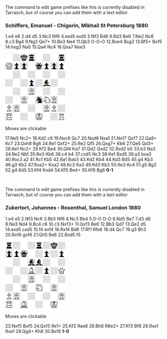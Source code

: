 The command to edit game prefixes like this is currently disabled in Tarrasch,
but of course you can add them with a text editor


### Schiffers, Emanuel - Chigorin, Mikhail St Petersburg 1880

<div class='moves'>
<p>
<span id='mv-3' rel='0 ahff32FFAH 0.NoMove -1 0 Pe2e4' class='main'></span>
<span id='mv0' rel='0 ahff20P11F1TAH 1.e4 -3 1 Pe2e4' class='main'>1.e4 </span>
<span id='mv1' rel='0 ahf1t4p15P11F1TAH 1...e6 0 2 pe7e6' class='main'>e6 </span>
<span id='mv2' rel='0 ahf1t4p14D11T2TAH 2.d4 1 3 Pd2d4' class='main'>2.d4 </span>
<span id='mv3' rel='0 aht2t4p6p7D11T2TAH 2...d5 2 4 pd7d5' class='main'>d5 </span>
<span id='mv4' rel='0 aht2t4p6p7D5N5T2TUH 3.Nc3 3 5 Nb1c3' class='main'>3.Nc3 </span>
<span id='mv5' rel='0 agt2t4pn5p7D5N5T2TUH 3...Nf6 4 6 ng8f6' class='main'>Nf6 </span>
<span id='mv6' rel='0 agt2t4pn5P7P6N5T2TUH 4.exd5 5 7 Pe4d5' class='main'>4.exd5 </span>
<span id='mv7' rel='0 agt2t5n5p7P6N5T2TUH 4...exd5 6 8 pe6d5' class='main'>exd5 </span>
<span id='mv8' rel='0 agt2t5n5p7P6N2N2T2TUG 5.Nf3 7 9 Ng1f3' class='main'>5.Nf3 </span>
<span id='mv9' rel='0 avt2t3b1n5p7P6N2N2T2TUG 5...Bd6 8 10 bf8d6' class='main'>Bd6 </span>
<span id='mv10' rel='0 avt2t3b1n5p7P6NB1N2T2TUV 6.Bd3 9 11 Bf1d3' class='main'>6.Bd3 </span>
<span id='mv11' rel='0 svt2t3bbn5p7P6NB1N2T2TUV 6...Be6 10 12 bc8e6' class='main'>Be6 </span>
<span id='mv12' rel='0 svt2t3bbn5p7P7B1N2T1NTUV 7.Ne2 11 13 Nc3e2' class='main'>7.Ne2 </span>
<span id='mv13' rel='0 evt2t2nbbn5p7P7B1N2T1NTUV 7...Nc6 12 14 nb8c6' class='main'>Nc6 </span>
<span id='mv14' rel='0 evt2t2nbbn5p7P6PB1N2D2NTUV 8.c3 13 15 Pc2c3' class='main'>8.c3 </span>
<span id='mv15' rel='0 evt2t2nb1n5p7P2b3PB1N2D2NTUV 8...Bg4 14 16 be6g4' class='main'>Bg4 </span>
<span id='mv16' rel='0 evt2t2nb1n5p7P2b3PB1NN1D3TUV 9.Ng3 15 17 Ne2g3' class='main'>9.Ng3 </span>
<span id='mv17' rel='0 r3vt1qt2nb1n5p7P2b3PB1NN1D3TUV 9...Qe7+ 16 18 qd8e7' class='main'>Qe7+ </span>
<span id='mv18' rel='0 r3vt1qt2nb1n5p7P2b3PBBNN1D3TEV 10.Be3 17 19 Bc1e3' class='main'>10.Be3 </span>
<span id='mv19' rel='0 r3vt1qt2nb7p7Pn1b3PBBNN1D3TEV 10...Ne4 18 20 nf6e4' class='main'>Ne4 </span>
<span id='mv20' rel='0 r3vt1qt2nb7p7Pn1b2QPBBNN1D3TR3V 11.Qb3 19 21 Qd1b3' class='main'>11.Qb3 </span>
<span id='mv21' rel='0 2kr3rt1qt2nb7p7Pn1b2QPBBNN1D3TR3V 11...O-O-O 20 22 ke8c8' class='main'>O-O-O </span>
<span id='mv22' rel='0 2kr3rt1qt2nb7p7PB1b2QP1BNN1D3TR3V 12.Bxe4 21 23 Bd3e4' class='main'>12.Bxe4 </span>
<span id='mv23' rel='0 2kr3rt1qt2n8p7PB1b2QP1BNb1D3TR3V 12...Bxg3 22 24 bd6g3' class='main'>Bxg3 </span>
<span id='mv24' rel='0 2kr3rt1qt2n8p1B5P2b2QP1BNb1D3TR3V 13.Bf5+ 23 25 Be4f5' class='main'>13.Bf5+ </span>
<span id='mv25' rel='0 2kr3rt1qt2n8p1b5P5QP1BNb1D3TR3V 13...Bxf5 24 26 bg4f5' class='main'>Bxf5 </span>
<span id='mv26' rel='0 2kr3rt1qt2n8p1b5P5QP1BNP1D3D1R3V 14.hxg3 25 27 Ph2g3' class='main'>14.hxg3 </span>
<span id='mv27' rel='0 2kr3rt1qt8n2p1b5P5QP1BNP1D3D1R3V 14...Na5 26 28 nc6a5' class='main'>Na5 </span>
<span id='mv28' rel='0 2kr3rt1qt8n2p1b2Q2P6P1BNP1D3D1R3V 15.Qa4 27 29 Qb3a4' class='main'>15.Qa4 </span>
<span id='mv29' rel='0 2kr3rt1qt11p1b2Q1nP6P1BNP1D3D1R3V 15...Nc4 28 30 na5c4' class='main'>Nc4 </span>
<span id='mv30' rel='0 2kr3rQd1qt11p1b4nP6P1BNP1D3D1R3V 16.Qxa7 29 31 Qa4a7' class='main'>16.Qxa7 </span>
<span id='mv31' rel='0 2kr3rQd1qt11p1b5P6P1nNP1D3D1R3V 16...Nxe3 30 32 nc4e3' class='main'>Nxe3 </span>
</p>
</div>
<div style='clear:both;'></div>
<div class='diagram_outer'>
<div class='diagram' rel='2kr3rQd1qt11p1b5P6P1nNP1D3D1R3V 0'>
<img src='png/w.png' alt=''><img src='png/b.png' alt=''><img src='png/bkw.png' alt=''><img src='png/brb.png' alt=''><img src='png/w.png' alt=''><img src='png/b.png' alt=''><img src='png/w.png' alt=''><img src='png/brb.png' alt=''><br>
<img src='png/wqb.png' alt=''><img src='png/bpw.png' alt=''><img src='png/bpb.png' alt=''><img src='png/w.png' alt=''><img src='png/bqb.png' alt=''><img src='png/bpw.png' alt=''><img src='png/bpb.png' alt=''><img src='png/bpw.png' alt=''><br>
<img src='png/w.png' alt=''><img src='png/b.png' alt=''><img src='png/w.png' alt=''><img src='png/b.png' alt=''><img src='png/w.png' alt=''><img src='png/b.png' alt=''><img src='png/w.png' alt=''><img src='png/b.png' alt=''><br>
<img src='png/b.png' alt=''><img src='png/w.png' alt=''><img src='png/b.png' alt=''><img src='png/bpw.png' alt=''><img src='png/b.png' alt=''><img src='png/bbw.png' alt=''><img src='png/b.png' alt=''><img src='png/w.png' alt=''><br>
<img src='png/w.png' alt=''><img src='png/b.png' alt=''><img src='png/w.png' alt=''><img src='png/wpb.png' alt=''><img src='png/w.png' alt=''><img src='png/b.png' alt=''><img src='png/w.png' alt=''><img src='png/b.png' alt=''><br>
<img src='png/b.png' alt=''><img src='png/w.png' alt=''><img src='png/wpb.png' alt=''><img src='png/w.png' alt=''><img src='png/bnb.png' alt=''><img src='png/wnw.png' alt=''><img src='png/wpb.png' alt=''><img src='png/w.png' alt=''><br>
<img src='png/wpw.png' alt=''><img src='png/wpb.png' alt=''><img src='png/w.png' alt=''><img src='png/b.png' alt=''><img src='png/w.png' alt=''><img src='png/wpb.png' alt=''><img src='png/wpw.png' alt=''><img src='png/b.png' alt=''><br>
<img src='png/wrb.png' alt=''><img src='png/w.png' alt=''><img src='png/b.png' alt=''><img src='png/w.png' alt=''><img src='png/wkb.png' alt=''><img src='png/w.png' alt=''><img src='png/b.png' alt=''><img src='png/wrw.png' alt=''><br>
</div>
<div class='buttons' id='buttons0'>
</div>
<div class='label'><p id='diagram0'>Moves are clickable</p></div>
</div>
<div class='moves'>
<p>
<span id='mv32' rel='0 2kr3rQd1qt11pNb5P6P1n1P1D3D1R3V 17.Ne5 31 33 Nf3e5' class='main'>17.Ne5 </span>
<span id='mv33' rel='0 2kr3rQd1qt11pNb5P6P3P1Dn2D1R3V 17...Nc2+ 32 34 ne3c2' class='main'>Nc2+ </span>
<span id='mv34' rel='0 2kr3rQd1qt11pNb5P6P3P1DnK1D1R6R 18.Kd2 33 35 Ke1d2' class='main'>18.Kd2 </span>
<span id='mv35' rel='0 2kr3rQp2qt2p8pNb5P6P3P1DnK1D1R6R 18...c6 34 36 pc7c6' class='main'>c6 </span>
<span id='mv36' rel='0 2kr3rQp2qt2N8p1b5P6P3P1DnK1D1R6R 19.Nxc6 35 37 Ne5c6' class='main'>19.Nxc6 </span>
<span id='mv37' rel='0 2kr3rQpq2t2N8p1b5P6P3P1DnK1D1R6R 19...Qc7 36 38 qe7c7' class='main'>Qc7 </span>
<span id='mv38' rel='0 2kN3rQpq2t11p1b5P6P3P1DnK1D1R6R 20.Nxd8 37 39 Nc6d8' class='main'>20.Nxd8 </span>
<span id='mv39' rel='0 2kN3rQpq2t11p1b5P6P3P1D1K1D1n6R 20...Nxa1 38 40 nc2a1' class='main'>Nxa1 </span>
<span id='mv40' rel='0 2k4rQpq2Nd11p1b5P6P3P1D1K1D1n6R 21.Nxf7 39 41 Nd8f7' class='main'>21.Nxf7 </span>
<span id='mv41' rel='0 2k4rQp3qd11p1b5P6P3P1D1K1D1n6R 21...Qxf7 40 42 qc7f7' class='main'>Qxf7 </span>
<span id='mv42' rel='0 Q1k4r1p3qd11p1b5P6P3P1D1K1D1n6R 22.Qa8+ 41 43 Qa7a8' class='main'>22.Qa8+ </span>
<span id='mv43' rel='0 Q6r1pk2qd11p1b5P6P3P1D1K1D1n6R 22...Kc7 42 44 kc8c7' class='main'>Kc7 </span>
<span id='mv44' rel='0 7Q1pk2qd11p1b5P6P3P1D1K1D1n6R 23.Qxh8 43 45 Qa8h8' class='main'>23.Qxh8 </span>
<span id='mv45' rel='0 7Q1pk2qd6b4p7P6P3P1D1K1D1n6R 23...Bg6 44 46 bf5g6' class='main'>Bg6 </span>
<span id='mv46' rel='0 7Q1pk2qd6b4p7P6P3P1D1K1D1n3R 24.Re1 45 47 Rh1e1' class='main'>24.Re1 </span>
<span id='mv47' rel='0 7Q1pk3d6b4p7P6P3P1D1K1qP1n3R 24...Qxf2+ 46 48 qf7f2' class='main'>Qxf2+ </span>
<span id='mv48' rel='0 7Q1pk3d6b4p7P6P3P1D1KRqP1n 25.Re2 47 49 Re1e2' class='main'>25.Re2 </span>
<span id='mv49' rel='0 7Q1pk3d6b4p1q5P6P3P1D1KR1P1n 25...Qf5 48 50 qf2f5' class='main'>Qf5 </span>
<span id='mv50' rel='0 9pk3Qp6b4p1q5P6P3P1D1KR1P1n 26.Qxg7+ 49 51 Qh8g7' class='main'>26.Qxg7+ </span>
<span id='mv51' rel='0 9p4Qp1k4b4p1q5P6P3P1D1KR1P1n 26...Kb6 50 52 kc7b6' class='main'>Kb6 </span>
<span id='mv52' rel='0 9p5p1k4b4pQq5P6P3P1D1KR1P1n 27.Qe5 51 53 Qg7e5' class='main'>27.Qe5 </span>
<span id='mv53' rel='0 9p5p1k4b4pQ6P6Pq2P1D1KR1P1n 27...Qd3+ 52 54 qf5d3' class='main'>Qd3+ </span>
<span id='mv54' rel='0 9p5p1k4b4pQ6P6Pq2P1D2R1P1n3K 28.Ke1 53 55 Kd2e1' class='main'>28.Ke1 </span>
<span id='mv55' rel='0 9p5p1k4b4pQ6P6Pq2P1Dn1R1P5K 28...Nc2+ 54 56 na1c2' class='main'>Nc2+ </span>
<span id='mv56' rel='0 9p5p1k4b4pQ6P6Pq2P1Dn1RKP 29.Kf2 55 57 Ke1f2' class='main'>29.Kf2 </span>
<span id='mv57' rel='0 9p5p1k9pQ6Pb5Pq2P1Dn1RKP 29...Be4 56 58 bg6e4' class='main'>Be4 </span>
<span id='mv58' rel='0 9p5p1k9p7PbQ4Pq2P1Dn1RKP 30.Qf4 57 59 Qe5f4' class='main'>30.Qf4 </span>
<span id='mv59' rel='0 8kp5p11p7PbQ4Pq2P1Dn1RKP 30...Ka7 58 60 kb6a7' class='main'>Ka7 </span>
<span id='mv60' rel='0 8kp5p11p7Pb5Pq2P1DnQRKP 31.Qd2 59 61 Qf4d2' class='main'>31.Qd2 </span>
<span id='mv61' rel='0 8kp5p11p7Pb5P3P1DnqRKP 31...Qxd2 60 62 qd3d2' class='main'>Qxd2 </span>
<span id='mv62' rel='0 8kp5p11p7Pb5P3P1DnR1KP 32.Rxd2 61 63 Re2d2' class='main'>32.Rxd2 </span>
<span id='mv63' rel='0 8k6p9p1p7Pb5P3P1DnR1KP 32...b5 62 64 pb7b5' class='main'>b5 </span>
<span id='mv64' rel='0 8k6p9p1p7Pb4D3P1P1nR1KP 33.b3 63 65 Pb2b3' class='main'>33.b3 </span>
<span id='mv65' rel='0 8k6p9p1p7Pb3nD3P1P2R1KP 33...Na3 64 66 nc2a3' class='main'>Na3 </span>
<span id='mv66' rel='0 8k6p9p1p7Pb3nD3P1P3RKP 34.Re2 65 67 Rd2e2' class='main'>34.Re2 </span>
<span id='mv67' rel='0 8k6p9p1p7Pb4D3P1P3RKP2n 34...Nb1 66 68 na3b1' class='main'>Nb1 </span>
<span id='mv68' rel='0 8k6p9p1p7Pb4D1R1P1P4KP2n 35.Re3 67 69 Re2e3' class='main'>35.Re3 </span>
<span id='mv69' rel='0 15p1k7p1p7Pb4D1R1P1P4KP2n 35...Kb6 68 70 ka7b6' class='main'>Kb6 </span>
<span id='mv70' rel='0 15p1k7p1p6Db4P2R1P1P4KP2n 36.c4 69 71 Pc3c4' class='main'>36.c4 </span>
<span id='mv71' rel='0 15p1k9p5pDb4P2R1P1P4KP2n 36...b4 70 72 pb5b4' class='main'>b4 </span>
<span id='mv72' rel='0 15p1k9P5p1Pb4P2R1P1P4KP2n 37.cxd5 71 73 Pc4d5' class='main'>37.cxd5 </span>
<span id='mv73' rel='0 15p1k9P5p1Pb4Pn1R1P1P4KP 37...Nc3 72 74 nb1c3' class='main'>Nc3 </span>
<span id='mv74' rel='0 15p1k9P5p1Pb4Pn1R1P1P5P5K 38.Ke1 73 75 Kf2e1' class='main'>38.Ke1 </span>
<span id='mv75' rel='0 15p1k9b5p1P5Pn1R1P1P5P5K 38...Bxd5 74 76 be4d5' class='main'>Bxd5 </span>
<span id='mv76' rel='0 15p1k9b5p1P4Dn1R1P7P5K 39.a3 75 77 Pa2a3' class='main'>39.a3 </span>
<span id='mv77' rel='0 15p1k9b7P4pPn1R1P7P5K 39...bxa3 76 78 pb4a3' class='main'>bxa3 </span>
<span id='mv78' rel='0 15p1k9b7P4pPR3P7P5K 40.Rxc3 77 79 Re3c3' class='main'>40.Rxc3 </span>
<span id='mv79' rel='0 15p1k9b7P5PR3P1p5P5K 40...a2 78 80 pa3a2' class='main'>a2 </span>
<span id='mv80' rel='0 15p1k9b7P5P4P1p5P3R1K 41.Rc1 79 81 Rc3c1' class='main'>41.Rc1 </span>
<span id='mv81' rel='0 15p9k1b7P5P4P1p5P3R1K 41...Kb5 80 82 kb6b5' class='main'>Kb5 </span>
<span id='mv82' rel='0 15p9k1b7P5P4P1p5P1R3K 42.Ra1 81 83 Rc1a1' class='main'>42.Ra1 </span>
<span id='mv83' rel='0 15p9k9P5b4P1p5P1R3K 42...Bxb3 82 84 bd5b3' class='main'>Bxb3 </span>
<span id='mv84' rel='0 15p9k9P5b4P1p2K2P1R 43.Kd2 83 85 Ke1d2' class='main'>43.Kd2 </span>
<span id='mv85' rel='0 15p17k1P5b4P1p2K2P1R 43...Kb4 84 86 kb5b4' class='main'>Kb4 </span>
<span id='mv86' rel='0 15p17k1P5b1K2P1p5P1R 44.Kd3 85 87 Kd2d3' class='main'>44.Kd3 </span>
<span id='mv87' rel='0 15p11b5k1P7K2P1p5P1R 44...Bd5 86 88 bb3d5' class='main'>Bd5 </span>
<span id='mv88' rel='0 15p11b5k1P2P4K4p5P1R 45.g4 87 89 Pg3g4' class='main'>45.g4 </span>
<span id='mv89' rel='0 15p11b7P2P2k1K4p5P1R 45...Kb3 88 90 kb4b3' class='main'>Kb3 </span>
<span id='mv90' rel='0 15p11b7P2P2k1K2P1p7R 46.g3 89 91 Pg2g3' class='main'>46.g3 </span>
<span id='mv91' rel='0 15p11b7P2P4K2P1pk6R 46...Kb2 90 92 kb3b2' class='main'>Kb2 </span>
<span id='mv92' rel='0 15p11b7P2P4K2P1Rk 47.Rxa2+ 91 93 Ra1a2' class='main'>47.Rxa2+ </span>
<span id='mv93' rel='0 15p11b7P2P4K2P1k 47...Kxa2 92 94 kb2a2' class='main'>Kxa2 </span>
<span id='mv94' rel='0 15p11b7P2P3K3P1k 48.Kc3 93 95 Kd3c3' class='main'>48.Kc3 </span>
<span id='mv95' rel='0 15p11b7P2P1k1K3P 48...Ka3 94 96 ka2a3' class='main'>Ka3 </span>
<span id='mv96' rel='0 15p11b7P2P1k2K2P 49.Kd3 95 97 Kc3d3' class='main'>49.Kd3 </span>
<span id='mv97' rel='0 15p11b7P2P2k1K2P 49...Kb3 96 98 ka3b3' class='main'>Kb3 </span>
<span id='mv98' rel='0 15p11b7P2P2k2K1P 50.Ke3 97 99 Kd3e3' class='main'>50.Ke3 </span>
<span id='mv99' rel='0 15p11b6kP2P5K1P 50...Kc4 98 100 kb3c4' class='main'>Kc4 </span>
<span id='mv100' rel='0 15p11b2P3kP8K1P 51.g5 99 101 Pg4g5' class='main'>51.g5 </span>
<span id='mv101' rel='0 15p14P3kP8K1P7b 51...Bg2 100 102 bd5g2' class='main'>Bg2 </span>
<span id='mv102' rel='0 15p14P3kP2P5K9b 52.g4 101 103 Pg3g4' class='main'>52.g4 </span>
<span id='mv103' rel='0 15p11k2P4P2P5K9b 52...Kd5 102 104 kc4d5' class='main'>Kd5 </span>
<span id='mv104' rel='0 15p11k2P4P1KP15b 53.Kf4 103 105 Ke3f4' class='main'>53.Kf4 </span>
<span id='mv105' rel='0 15p14P4k1KP15b 53...Kxd4 104 106 kd5d4' class='main'>Kxd4 </span>
<span id='mv106' rel='0 15p13KP4k2P15b 54.Kf5 105 107 Kf4f5' class='main'>54.Kf5 </span>
<span id='mv107' rel='0 15p13KP4kb1P 54...Be4+ 106 108 bg2e4' class='main'>Be4+ </span>
<span id='mv108' rel='0 15p5K8P4kb1P 55.Kf6 107 109 Kf5f6' class='main'>55.Kf6 </span>
<span id='mv109' rel='0 15p5Kb7P4k2P 55...Bg6 108 -1 be4g6' class='main'>Bg6 </span>
<b> 0-1</b></p>
</div>
<div style='clear:both;'></div>


<br/>

The command to edit game prefixes like this is currently disabled in Tarrasch,
but of course you can add them with a text editor


### Zukertort, Johannes - Rosenthal, Samuel London 1880

<div class='moves'>
<p>
<span id='mv-4' rel='1 ahff32FFAH 0.NoMove -1 110 Pe2e4' class='main'></span>
<span id='mv110' rel='1 ahff20P11F1TAH 1.e4 -4 111 Pe2e4' class='main'>1.e4 </span>
<span id='mv111' rel='1 ahf1t12p7P11F1TAH 1...e5 110 112 pe7e5' class='main'>e5 </span>
<span id='mv112' rel='1 ahf1t12p7P8N2F1TAG 2.Nf3 111 113 Ng1f3' class='main'>2.Nf3 </span>
<span id='mv113' rel='1 uhf1t2n9p7P8N2F1TAG 2...Nc6 112 114 nb8c6' class='main'>Nc6 </span>
<span id='mv114' rel='1 uhf1t2n6B2p7P8N2F1TAV 3.Bb5 113 115 Bf1b5' class='main'>3.Bb5 </span>
<span id='mv115' rel='1 ugf1t2n2n3B2p7P8N2F1TAV 3...Nf6 114 116 ng8f6' class='main'>Nf6 </span>
<span id='mv116' rel='1 ugf1t2n2n3B2p7P5N2N2F1TUV 4.Nc3 115 117 Nb1c3' class='main'>4.Nc3 </span>
<span id='mv117' rel='1 uvf1t2n2n3B2p4b2P5N2N2F1TUV 4...Bb4 116 118 bf8b4' class='main'>Bb4 </span>
<span id='mv118' rel='1 uvf1t2n2n3B2p4b2P5N2N2F1TUC 5.O-O 117 119 Ke1g1' class='main'>5.O-O </span>
<span id='mv119' rel='1 ucf1t2n2n3B2p4b2P5N2N2F1TUC 5...O-O 118 120 ke8g8' class='main'>O-O </span>
<span id='mv120' rel='1 ucf1t2n2n3B1Np4b2P8N2F1TUC 6.Nd5 119 121 Nc3d5' class='main'>6.Nd5 </span>
<span id='mv121' rel='1 ucfbt2n2n3B1Np7P8N2F1TUC 6...Be7 120 122 bb4e7' class='main'>Be7 </span>
<span id='mv122' rel='1 ucfbt2n2n3B1Np7P6P1N2T2TUC 7.d3 121 123 Pd2d3' class='main'>7.d3 </span>
<span id='mv123' rel='1 uct1bt2np1n3B1Np7P6P1N2T2TUC 7...d6 122 124 pd7d6' class='main'>d6 </span>
<span id='mv124' rel='1 uct1bt2np1n3B2p7P6PNN2T2TUC 8.Ne3 123 125 Nd5e3' class='main'>8.Ne3 </span>
<span id='mv125' rel='1 uct1bt3p1n3B2p6nP6PNN2T2TUC 8...Nd4 124 126 nc6d4' class='main'>Nd4 </span>
<span id='mv126' rel='1 uct1bt3p1n6p5BnP6PNN2T2TUC 9.Bc4 125 127 Bb5c4' class='main'>9.Bc4 </span>
<span id='mv127' rel='1 ucd2bt2d1n6p5BnP6PNN2T2TUC 9...c6 126 128 pc7c6' class='main'>c6 </span>
<span id='mv128' rel='1 ucd2bt2d1n6p5BnP5DNN2D3TUC 10.c3 127 129 Pc2c3' class='main'>10.c3 </span>
<span id='mv129' rel='1 ucd2bt2d1n6p5B1P5DNn2D3TUC 10...Nxf3+ 128 130 nd4f3' class='main'>Nxf3+ </span>
<span id='mv130' rel='1 ucd2bt2d1n6p5B1P5DNQ2D3TR1B1C 11.Qxf3 129 131 Qd1f3' class='main'>11.Qxf3 </span>
<span id='mv131' rel='1 ecd2bt2dbn6p5B1P5DNQ2D3TR1B1C 11...Be6 130 132 bc8e6' class='main'>Be6 </span>
<span id='mv132' rel='1 ecd2bt2dbn6p7P4BDNQ2D3TR1B1C 12.Bb3 131 133 Bc4b3' class='main'>12.Bb3 </span>
<span id='mv133' rel='1 r3cd1qbt2dbn6p7P4BDNQ2D3TR1B1C 12...Qd7 132 134 qd8d7' class='main'>Qd7 </span>
<span id='mv134' rel='1 r3cd1qbt2dbn6p7P4BDN3D2QTR1B1C 13.Qe2 133 135 Qf3e2' class='main'>13.Qe2 </span>
<span id='mv135' rel='1 r3cd1qbt2p1bn5d7P4BDN3D2QTR1B1C 13...d5 134 136 pd6d5' class='main'>d5 </span>
<span id='mv136' rel='1 r3cd1qbt2p1bn5Pp12BDN3D2QTR1B1C 14.exd5 135 137 Pe4d5' class='main'>14.exd5 </span>
<span id='mv137' rel='1 r3cd1qbt4bn5d12BDN3D2QTR1B1C 14...cxd5 136 138 pc6d5' class='main'>cxd5 </span>
<span id='mv138' rel='1 r3cd1qbt4bn5d8P3BDN3D2Q1DR1B1C 15.f4 137 139 Pf2f4' class='main'>15.f4 </span>
<span id='mv139' rel='1 r3cd1qbt4bn5p9p3BDN3D2Q1DR1B1C 15...exf4 138 140 pe5f4' class='main'>exf4 </span>
<span id='mv140' rel='1 r3cd1qbt4bn5p9R3BDN3D2Q1DR1B3K 16.Rxf4 139 141 Rf1f4' class='main'>16.Rxf4 </span>
<span id='mv141' rel='1 r3cd1q1t3bbn5p9R3BDN3D2Q1DR1B3K 16...Bd6 140 142 be7d6' class='main'>Bd6 </span>
<span id='mv142' rel='1 r3cd1q1t3bbn5p13BDN3D2Q1DR1B1C 17.Rf1 141 143 Rf4f1' class='main'>17.Rf1 </span>
<span id='mv143' rel='1 r3r1k1d1q1t3bbn5p13BDN3D2Q1DR1B1C 17...Rfe8 142 144 rf8e8' class='main'>Rfe8 </span>
<span id='mv144' rel='1 r3r1k1d1q1t3bbn5p7P5BP1N3D2Q1DR1B1C 18.d4 143 145 Pd3d4' class='main'>18.d4 </span>
<span id='mv145' rel='1 r3r1k1dq2t3bbn5p7P5BP1N3D2Q1DR1B1C 18...Qc7 144 146 qd7c7' class='main'>Qc7 </span>
<span id='mv146' rel='1 r3r1k1dq2t3bbn5p7P5BP1N1P1D2Q2PR1B1C 19.g3 145 147 Pg2g3' class='main'>19.g3 </span>
<span id='mv147' rel='1 r3r1k1dq2t3b1n5p7P5BP1N1PbD2Q2PR1B1C 19...Bh3 146 148 be6h3' class='main'>Bh3 </span>
<span id='mv148' rel='1 r3r1k1dq2t3b1R5p7P5BP1N1PbD2Q2PR1B3K 20.Rxf6 147 149 Rf1f6' class='main'>20.Rxf6 </span>
<span id='mv149' rel='1 r3r1k1dq2p1p3b1p5p7P5BP1N1PbD2Q2PR1B3K 20...gxf6 148 150 pg7f6' class='main'>gxf6 </span>
<span id='mv150' rel='1 r3r1k1dq2p1p3b1p5p3Q3P5BP1N1PbD5PR1B3K 21.Qh5 149 151 Qe2h5' class='main'>21.Qh5 </span>
<span id='mv151' rel='1 r3r1k1dq2p1p3bbp5p3Q3P5BP1N1P1D5PR1B3K 21...Be6 150 152 bh3e6' class='main'>Be6 </span>
<span id='mv152' rel='1 r3r1k1dq2p1p3bbp5B3Q3P6P1N1P1D5PR1B3K 22.Bxd5 151 153 Bb3d5' class='main'>22.Bxd5 </span>
<span id='mv153' rel='1 r3r1k1dq2p1p3bb6B1p1Q3P6P1N1P1D5PR1B3K 22...f5 152 154 pf6f5' class='main'>f5 </span>
</p>
</div>
<div style='clear:both;'></div>
<div class='diagram_outer'>
<div class='diagram' rel='r3r1k1dq2p1p3bb6B1p1Q3P6P1N1P1D5PR1B3K 1'>
<img src='png/brw.png' alt=''><img src='png/b.png' alt=''><img src='png/w.png' alt=''><img src='png/b.png' alt=''><img src='png/brw.png' alt=''><img src='png/b.png' alt=''><img src='png/bkw.png' alt=''><img src='png/b.png' alt=''><br>
<img src='png/bpb.png' alt=''><img src='png/bpw.png' alt=''><img src='png/bqb.png' alt=''><img src='png/w.png' alt=''><img src='png/b.png' alt=''><img src='png/bpw.png' alt=''><img src='png/b.png' alt=''><img src='png/bpw.png' alt=''><br>
<img src='png/w.png' alt=''><img src='png/b.png' alt=''><img src='png/w.png' alt=''><img src='png/bbb.png' alt=''><img src='png/bbw.png' alt=''><img src='png/b.png' alt=''><img src='png/w.png' alt=''><img src='png/b.png' alt=''><br>
<img src='png/b.png' alt=''><img src='png/w.png' alt=''><img src='png/b.png' alt=''><img src='png/wbw.png' alt=''><img src='png/b.png' alt=''><img src='png/bpw.png' alt=''><img src='png/b.png' alt=''><img src='png/wqw.png' alt=''><br>
<img src='png/w.png' alt=''><img src='png/b.png' alt=''><img src='png/w.png' alt=''><img src='png/wpb.png' alt=''><img src='png/w.png' alt=''><img src='png/b.png' alt=''><img src='png/w.png' alt=''><img src='png/b.png' alt=''><br>
<img src='png/b.png' alt=''><img src='png/w.png' alt=''><img src='png/wpb.png' alt=''><img src='png/w.png' alt=''><img src='png/wnb.png' alt=''><img src='png/w.png' alt=''><img src='png/wpb.png' alt=''><img src='png/w.png' alt=''><br>
<img src='png/wpw.png' alt=''><img src='png/wpb.png' alt=''><img src='png/w.png' alt=''><img src='png/b.png' alt=''><img src='png/w.png' alt=''><img src='png/b.png' alt=''><img src='png/w.png' alt=''><img src='png/wpb.png' alt=''><br>
<img src='png/wrb.png' alt=''><img src='png/w.png' alt=''><img src='png/wbb.png' alt=''><img src='png/w.png' alt=''><img src='png/b.png' alt=''><img src='png/w.png' alt=''><img src='png/wkb.png' alt=''><img src='png/w.png' alt=''><br>
</div>
<div class='buttons' id='buttons1'>
</div>
<div class='label'><p id='diagram1'>Moves are clickable</p></div>
</div>
<div class='moves'>
<p>
<span id='mv154' rel='1 r3r1k1dq2p1p3bb6B1N1Q3P6P3P1D5PR1B3K 23.Nxf5 153 155 Ne3f5' class='main'>23.Nxf5 </span>
<span id='mv155' rel='1 r3r1k1dq2p1p3b7B1b1Q3P6P3P1D5PR1B3K 23...Bxf5 154 156 be6f5' class='main'>Bxf5 </span>
<span id='mv156' rel='1 r3r1k1dq2p1p3b7B1Q5P6P3P1D5PR1B3K 24.Qxf5 155 157 Qh5f5' class='main'>24.Qxf5 </span>
<span id='mv157' rel='1 r5k1dq2p1p3b7B1Q5P6P3P1D5PR1B1r1K 24...Re1+ 156 158 re8e1' class='main'>Re1+ </span>
<span id='mv158' rel='1 r5k1dq2p1p3b7B1Q5P6P3P1D3K1PR1B1r 25.Kf2 157 159 Kg1f2' class='main'>25.Kf2 </span>
<span id='mv159' rel='1 4r1k1dq2p1p3b7B1Q5P6P3P1D3K1PR1B1r 25...Rae8 158 160 ra8e8' class='main'>Rae8 </span>
<span id='mv160' rel='1 4r1k1dq2p1p3b3B3B1Q5P6P3P1D3K1PR3r 26.Bh6 159 161 Bc1h6' class='main'>26.Bh6 </span>
<span id='mv161' rel='1 6k1dq2p1p3b3B3B1Q5P6P3P1D2rK1PR3r 26...R8e2+ 160 162 re8e2' class='main'>R8e2+ </span>
<span id='mv162' rel='1 6k1dq2p1p3b3B3B1Q5P6P2KP1D2r2PR3r 27.Kf3 161 163 Kf2f3' class='main'>27.Kf3 </span>
<span id='mv163' rel='1 5bk1dq2p1p7B3B1Q5P6P2KP1D2r2PR3r 27...Bf8 162 164 bd6f8' class='main'>Bf8 </span>
<span id='mv164' rel='1 5bk1dq2p1p7B3B1Q5P6P2KP1D2r2P4R 28.Rxe1 163 165 Ra1e1' class='main'>28.Rxe1 </span>
<span id='mv165' rel='1 5bk1dq2p1p7B3B1Q5P6P2KP1D5P4r 28...Rxe1 164 166 re2e1' class='main'>Rxe1 </span>
<span id='mv166' rel='1 5bk1dq2p1p7B3B7P2Q3P2KP1D5P4r 29.Qg4+ 165 167 Qf5g4' class='main'>29.Qg4+ </span>
<span id='mv167' rel='1 5b1kdq2p1p7B3B7P2Q3P2KP1D5P4r 29...Kh8 166 168 kg8h8' class='main'>Kh8 </span>
<span id='mv168' rel='1 5B1kdq2p1p11B7P2Q3P2KP1D5P4r 30.Bxf8 167 -1 Bh6f8' class='main'>30.Bxf8 </span>
<b> 1-0</b></p>
</div>
<div style='clear:both;'></div>


<br/>

